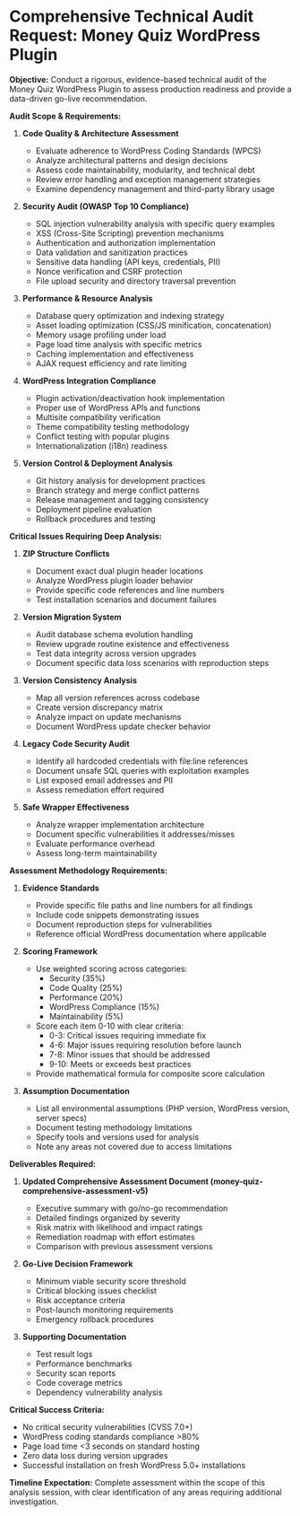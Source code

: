 # Comprehensive Technical Audit Request: Money Quiz WordPress Plugin

**Objective:** Conduct a rigorous, evidence-based technical audit of the Money Quiz WordPress Plugin to assess production readiness and provide a data-driven go-live recommendation.

**Audit Scope & Requirements:**

1. **Code Quality & Architecture Assessment**
   - Evaluate adherence to WordPress Coding Standards (WPCS)
   - Analyze architectural patterns and design decisions
   - Assess code maintainability, modularity, and technical debt
   - Review error handling and exception management strategies
   - Examine dependency management and third-party library usage

2. **Security Audit (OWASP Top 10 Compliance)**
   - SQL injection vulnerability analysis with specific query examples
   - XSS (Cross-Site Scripting) prevention mechanisms
   - Authentication and authorization implementation
   - Data validation and sanitization practices
   - Sensitive data handling (API keys, credentials, PII)
   - Nonce verification and CSRF protection
   - File upload security and directory traversal prevention

3. **Performance & Resource Analysis**
   - Database query optimization and indexing strategy
   - Asset loading optimization (CSS/JS minification, concatenation)
   - Memory usage profiling under load
   - Page load time analysis with specific metrics
   - Caching implementation and effectiveness
   - AJAX request efficiency and rate limiting

4. **WordPress Integration Compliance**
   - Plugin activation/deactivation hook implementation
   - Proper use of WordPress APIs and functions
   - Multisite compatibility verification
   - Theme compatibility testing methodology
   - Conflict testing with popular plugins
   - Internationalization (i18n) readiness

5. **Version Control & Deployment Analysis**
   - Git history analysis for development practices
   - Branch strategy and merge conflict patterns
   - Release management and tagging consistency
   - Deployment pipeline evaluation
   - Rollback procedures and testing

**Critical Issues Requiring Deep Analysis:**

1. **ZIP Structure Conflicts**
   - Document exact dual plugin header locations
   - Analyze WordPress plugin loader behavior
   - Provide specific code references and line numbers
   - Test installation scenarios and document failures

2. **Version Migration System**
   - Audit database schema evolution handling
   - Review upgrade routine existence and effectiveness
   - Test data integrity across version upgrades
   - Document specific data loss scenarios with reproduction steps

3. **Version Consistency Analysis**
   - Map all version references across codebase
   - Create version discrepancy matrix
   - Analyze impact on update mechanisms
   - Document WordPress update checker behavior

4. **Legacy Code Security Audit**
   - Identify all hardcoded credentials with file:line references
   - Document unsafe SQL queries with exploitation examples
   - List exposed email addresses and PII
   - Assess remediation effort required

5. **Safe Wrapper Effectiveness**
   - Analyze wrapper implementation architecture
   - Document specific vulnerabilities it addresses/misses
   - Evaluate performance overhead
   - Assess long-term maintainability

**Assessment Methodology Requirements:**

1. **Evidence Standards**
   - Provide specific file paths and line numbers for all findings
   - Include code snippets demonstrating issues
   - Document reproduction steps for vulnerabilities
   - Reference official WordPress documentation where applicable

2. **Scoring Framework**
   - Use weighted scoring across categories:
     * Security (35%)
     * Code Quality (25%)
     * Performance (20%)
     * WordPress Compliance (15%)
     * Maintainability (5%)
   - Score each item 0-10 with clear criteria:
     * 0-3: Critical issues requiring immediate fix
     * 4-6: Major issues requiring resolution before launch
     * 7-8: Minor issues that should be addressed
     * 9-10: Meets or exceeds best practices
   - Provide mathematical formula for composite score calculation

3. **Assumption Documentation**
   - List all environmental assumptions (PHP version, WordPress version, server specs)
   - Document testing methodology limitations
   - Specify tools and versions used for analysis
   - Note any areas not covered due to access limitations

**Deliverables Required:**

1. **Updated Comprehensive Assessment Document (money-quiz-comprehensive-assessment-v5)**
   - Executive summary with go/no-go recommendation
   - Detailed findings organized by severity
   - Risk matrix with likelihood and impact ratings
   - Remediation roadmap with effort estimates
   - Comparison with previous assessment versions

2. **Go-Live Decision Framework**
   - Minimum viable security score threshold
   - Critical blocking issues checklist
   - Risk acceptance criteria
   - Post-launch monitoring requirements
   - Emergency rollback procedures

3. **Supporting Documentation**
   - Test result logs
   - Performance benchmarks
   - Security scan reports
   - Code coverage metrics
   - Dependency vulnerability analysis

**Critical Success Criteria:**
- No critical security vulnerabilities (CVSS 7.0+)
- WordPress coding standards compliance >80%
- Page load time <3 seconds on standard hosting
- Zero data loss during version upgrades
- Successful installation on fresh WordPress 5.0+ installations

**Timeline Expectation:** Complete assessment within the scope of this analysis session, with clear identification of any areas requiring additional investigation.